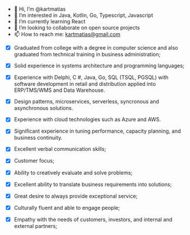 - 👋 Hi, I’m @kartmatias
- 👀 I’m interested in Java, Kotlin, Go, Typescript, Javascript
- 🌱 I’m currently learning React
- 💞️ I’m looking to collaborate on open source projects
- 📫 How to reach me: kartmatias@gmail.com

- [x] Graduated from college with a degree in computer science and also graduated from technical training in business administration;
- [x] Solid experience in systems architecture and programming languages;
- [x] Experience with Delphi, C #, Java, Go, SQL (TSQL, PGSQL) with software development in retail and distribution applied into ERP/TMS/WMS and Data Warehouse. 
- [x] Design patterns, microservices, serverless, syncronous and asynchronous solutions.
- [x] Experience with cloud technologies such as Azure and AWS.
- [x] Significant experience in tuning performance, capacity planning, and business continuity.
- [x] Excellent verbal communication skills;
- [x] Customer focus;
- [x] Ability to creatively evaluate and solve problems;
- [x] Excellent ability to translate business requirements into solutions;
- [x] Great desire to always provide exceptional service;
- [x] Culturally fluent and able to engage people;
- [x] Empathy with the needs of customers, investors, and internal and external partners;


<!---
kartmatias/kartmatias is a ✨ special ✨ repository because its `README.md` (this file) appears on your GitHub profile.
You can click the Preview link to take a look at your changes.
--->

